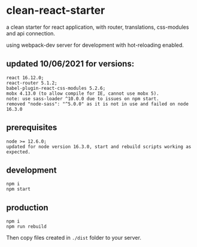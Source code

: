 # clean-react-starter
a clean starter for react application, with router, translations, css-modules and api connection.

using webpack-dev server for development with hot-reloading enabled.

updated 10/06/2021 for versions:
------------
```
react 16.12.0; 
react-router 5.1.2; 
babel-plugin-react-css-modules 5.2.6; 
mobx 4.13.0 (to allow compile for IE, cannot use mobx 5).
note: use sass-loader ^10.0.0 due to issues on npm start.
removed "node-sass": "^5.0.0" as it is not in use and failed on node 16.3.0
```
prerequisites
------------
```
node >= 12.6.0;
updated for node version 16.3.0, start and rebuild scripts working as expected.
```
development
-----------
```
npm i
npm start
```

production
----------
```
npm i
npm run rebuild
```

Then copy files created in `./dist` folder to your server.

